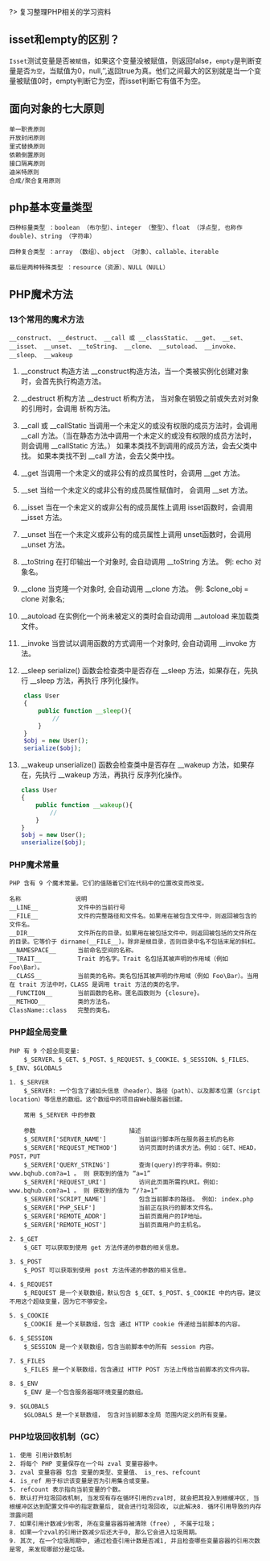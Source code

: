?> 复习整理PHP相关的学习资料


## isset和empty的区别？

`Isset`测试变量是否`被赋值`，如果这个变量没被赋值，则返回false，`empty`是判断变量是否`为空`，当赋值为0，null,’’,返回true为真。他们之间最大的区别就是当一个变量被赋值0时，empty判断它为空，而isset判断它有值不为空。

## 面向对象的七大原则
    单一职责原则
    开放封闭原则
    里式替换原则
    依赖倒置原则
    接口隔离原则
    迪米特原则
    合成/聚合复用原则

## php基本变量类型
    四种标量类型 ：boolean （布尔型）、integer （整型）、float （浮点型, 也称作 double)、string （字符串）

    四种复合类型 ：array （数组）、object （对象）、callable、iterable

    最后是两种特殊类型 ：resource（资源）、NULL（NULL）

## PHP魔术方法
    
### 13个常用的魔术方法
    __construct、 __destruct、 __call 或 __classStatic、 __get、 __set、 __isset、 __unset、 __toString、 __clone、 __sutoload、 __invoke、 __sleep、 __wakeup

1. __construct 构造方法
    __construct构造方法，当一个类被实例化创建对象时，会首先执行构造方法。

2. __destruct 析构方法
    __destruct 析构方法， 当对象在销毁之前或失去对对象的引用时，会调用 析构方法。

3. __call 或 __callStatic
    当调用一个未定义的或没有权限的成员方法时，会调用 __call 方法。（当在静态方法中调用一个未定义的或没有权限的成员方法时，则会调用 __callStatic 方法。）
    如果本类找不到调用的成员方法，会去父类中找。
    如果本类找不到 __call 方法，会去父类中找。

4. __get
    当调用一个未定义的或非公有的成员属性时，会调用 __get 方法。

5. __set
    当给一个未定义的或非公有的成员属性赋值时， 会调用 __set 方法。

6. __isset
    当在一个未定义的或非公有的成员属性上调用 isset函数时，会调用 __isset 方法。

7. __unset
    当在一个未定义或非公有的成员属性上调用 unset函数时，会调用 __unset 方法。

8. __toString
    在打印输出一个对象时, 会自动调用 __toString 方法。 例: echo 对象名。

9. __clone
    当克隆一个对象时, 会自动调用 __clone 方法。 例: $clone_obj = clone 对象名;

10. __autoload
    在实例化一个尚未被定义的类时会自动调用 __autoload 来加载类文件。

11. __invoke
    当尝试以调用函数的方式调用一个对象时, 会自动调用 __invoke 方法。

12. __sleep
    serialize() 函数会检查类中是否存在 __sleep 方法，如果存在，先执行 __sleep 方法，再执行 序列化操作。
    
```php
    class User
    {
        public function __sleep(){
            // 
        }
    }
    $obj = new User();
    serialize($obj);
```

13. __wakeup
    unserialize() 函数会检查类中是否存在 __wakeup 方法，如果存在，先执行 __wakeup 方法，再执行 反序列化操作。
    ```php
    class User
    {
        public function __wakeup(){
            // 
        }
    }
    $obj = new User();
    unserialize($obj);
    ```

### PHP魔术常量
    PHP 含有 9 个魔术常量。它们的值随着它们在代码中的位置改变而改变。

    名称               说明
    __LINE__           文件中的当前行号
    __FILE__           文件的完整路径和文件名。如果用在被包含文件中，则返回被包含的文件名。
    __DIR__            文件所在的目录。如果用在被包括文件中，则返回被包括的文件所在的目录。它等价于 dirname(__FILE__)。除非是根目录，否则目录中名不包括末尾的斜杠。
    __NAMESPACE__      当前命名空间的名称。
    __TRAIT__          Trait 的名字。Trait 名包括其被声明的作用域（例如 Foo\Bar）。
    __CLASS__          当前类的名称。类名包括其被声明的作用域（例如 Foo\Bar）。当用在 trait 方法中时，CLASS 是调用 trait 方法的类的名字。
    __FUNCTION__       当前函数的名称。匿名函数则为 {closure}。
    __METHOD__         类的方法名。
    ClassName::class   完整的类名。

### PHP超全局变量
    PHP 有 9 个超全局变量:
        $_SERVER、$_GET、$_POST、$_REQUEST、$_COOKIE、$_SESSION、$_FILES、$_ENV、$GLOBALS
    
    1. $_SERVER
        $_SERVER: 一个包含了诸如头信息（header）、路径（path）、以及脚本位置（srcipt location）等信息的数组。这个数组中的项目由Web服务器创建。

        常用 $_SERVER 中的参数

        参数	                        描述
        $_SERVER['SERVER_NAME']         当前运行脚本所在服务器主机的名称
        $_SERVER['REQUEST_METHOD']      访问页面时的请求方法。例如：GET、HEAD，POST，PUT
        $_SERVER['QUERY_STRING']	    查询(query)的字符串。例如: www.bqhub.com?a=1 。 则 获取到的值为 “a=1”
        $_SERVER['REQUEST_URI']         访问此页面所需的URI。例如: www.bqhub.com?a=1 。 则 获取到的值为 “/?a=1”
        $_SERVER['SCRIPT_NAME']         包含当前脚本的路径。 例如: index.php
        $_SERVER['PHP_SELF']            当前正在执行的脚本文件名。
        $_SERVER['REMOTE_ADDR']         当前页面用户的IP地址。
        $_SERVER['REMOTE_HOST']         当前页面用户的主机名。

    2. $_GET
        $_GET 可以获取到使用 get 方法传递的参数的相关信息。

    3. $_POST
        $_POST 可以获取到使用 post 方法传递的参数的相关信息。

    4. $_REQUEST
        $_REQUEST 是一个关联数组，默认包含 $_GET、$_POST、$_COOKIE 中的内容。建议不用这个超级变量，因为它不够安全。

    5. $_COOKIE
        $_COOKIE 是一个关联数组，包含 通过 HTTP cookie 传递给当前脚本的内容。

    6. $_SESSION
        $_SESSION 是一个关联数组，包含当前脚本中的所有 session 内容。

    7. $_FILES
        $_FILES 是一个关联数组，包含通过 HTTP POST 方法上传给当前脚本的文件内容。

    8. $_ENV
        $_ENV 是一个包含服务器端环境变量的数组。

    9. $GLOBALS
        $GLOBALS 是一个关联数组， 包含对当前脚本全局 范围内定义的所有变量。

### PHP垃圾回收机制（GC）
    1. 使用 引用计数机制
    2. 将每个 PHP 变量保存在一个叫 zval 变量容器中。
    3. zval 变量容器 包含 变量的类型、变量值、 is_res、refcount
    4. is_ref 用于标识该变量是否为引用集合或变量。
    5. refcount 表示指向当前变量的个数。
    6. 默认打开垃圾回收机制, 当发现有存在循环引用的zval时, 就会把其投入到根缓冲区, 当根缓冲区达到配置文件中的指定数量后, 就会进行垃圾回收, 以此解决8. 循环引用导致的内存泄露问题
    7. 如果引用计数减少到零, 所在变量容器将被清除（free）, 不属于垃圾；
    8. 如果一个zval的引用计数减少后还大于0, 那么它会进入垃圾周期。
    9. 其次, 在一个垃圾周期中, 通过检查引用计数是否减1, 并且检查哪些变量容器的引用次数是零, 来发现哪部分是垃圾。
